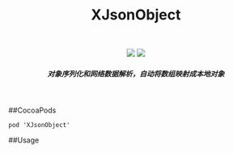 <h1 align="center">XJsonObject</h1>
<br>
	<p align="center">
		<img src="https://img.shields.io/badge/version-v0.0.1-blue.svg" />
		<img src="https://img.shields.io/badge/language-OC-red.svg" />
	</p>
	<h5 align="center">对象序列化和网络数据解析，自动将数组映射成本地对象</h5>
</br>

##CocoaPods
```
pod 'XJsonObject'
```

##Usage


